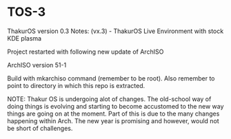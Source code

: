 # TOS-3

ThakurOS version 0.3
Notes: (vx.3) - ThakurOS Live Environment with stock KDE plasma

Project restarted with following new update of ArchISO

ArchISO version 51-1

Build with mkarchiso command (remember to be root). Also remember to point to directory in which this repo is extracted.  


NOTE: Thakur OS is undergoing alot of changes. The old-school way of doing things is evolving and starting to become accustomed to the new way things are going on at the moment. Part of this is due to the many changes happening within Arch. The new year is promising and however, would not be short of challenges.
